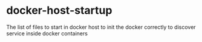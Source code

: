 docker-host-startup
===================

The list of files to start in docker host to init the docker correctly to discover service inside docker containers
